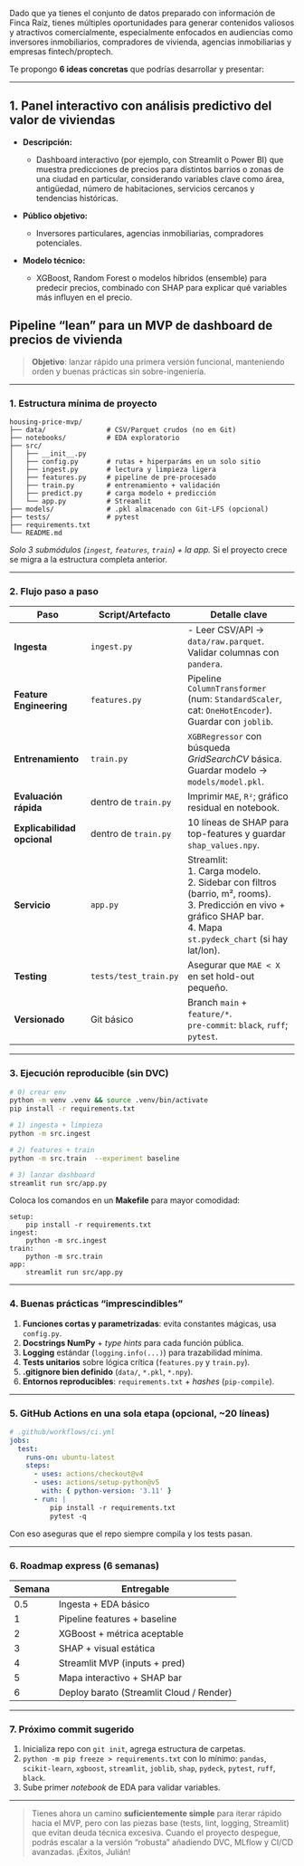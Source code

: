 Dado que ya tienes el conjunto de datos preparado con información de Finca Raíz, tienes múltiples oportunidades para generar contenidos valiosos y atractivos comercialmente, especialmente enfocados en audiencias como inversores inmobiliarios, compradores de vivienda, agencias inmobiliarias y empresas fintech/proptech.

Te propongo **6 ideas concretas** que podrías desarrollar y presentar:

---

## 1. **Panel interactivo con análisis predictivo del valor de viviendas**

* **Descripción:**

  * Dashboard interactivo (por ejemplo, con Streamlit o Power BI) que muestra predicciones de precios para distintos barrios o zonas de una ciudad en particular, considerando variables clave como área, antigüedad, número de habitaciones, servicios cercanos y tendencias históricas.

* **Público objetivo:**

  * Inversores particulares, agencias inmobiliarias, compradores potenciales.

* **Modelo técnico:**

  * XGBoost, Random Forest o modelos híbridos (ensemble) para predecir precios, combinado con SHAP para explicar qué variables más influyen en el precio.
## Pipeline “lean” para un MVP de **dashboard de precios de vivienda**

> **Objetivo**: lanzar rápido una primera versión funcional, manteniendo orden y buenas prácticas sin sobre-ingeniería.

---

### 1. Estructura mínima de proyecto

```
housing-price-mvp/
├── data/               # CSV/Parquet crudos (no en Git)
├── notebooks/          # EDA exploratorio
├── src/
│   ├── __init__.py
│   ├── config.py       # rutas + hiperparáms en un solo sitio
│   ├── ingest.py       # lectura y limpieza ligera
│   ├── features.py     # pipeline de pre-procesado
│   ├── train.py        # entrenamiento + validación
│   ├── predict.py      # carga modelo + predicción
│   └── app.py          # Streamlit
├── models/             # .pkl almacenado con Git-LFS (opcional)
├── tests/              # pytest
├── requirements.txt
└── README.md
```

*Solo 3 submódulos (`ingest`, `features`, `train`) + la app.*
Si el proyecto crece se migra a la estructura completa anterior.

---

### 2. Flujo paso a paso

| Paso                        | Script/Artefacto      | Detalle clave                                                                                                                                                              |
| --------------------------- | --------------------- | -------------------------------------------------------------------------------------------------------------------------------------------------------------------------- |
| **Ingesta**                 | `ingest.py`           | - Leer CSV/API → `data/raw.parquet`. Validar columnas con `pandera`.                                                                                                       |
| **Feature Engineering**     | `features.py`         | Pipeline `ColumnTransformer` (num: `StandardScaler`, cat: `OneHotEncoder`). Guardar con `joblib`.                                                                          |
| **Entrenamiento**           | `train.py`            | `XGBRegressor` con búsqueda *GridSearchCV* básica.<br>Guardar modelo → `models/model.pkl`.                                                                                 |
| **Evaluación rápida**       | dentro de `train.py`  | Imprimir `MAE`, `R²`; gráfico residual en notebook.                                                                                                                        |
| **Explicabilidad opcional** | dentro de `train.py`  | 10 líneas de SHAP para top-features y guardar `shap_values.npy`.                                                                                                           |
| **Servicio**                | `app.py`              | Streamlit: <br>1. Carga modelo.<br>2. Sidebar con filtros (barrio, m², rooms).<br>3. Predicción en vivo + gráfico SHAP bar.<br>4. Mapa `st.pydeck_chart` (si hay lat/lon). |
| **Testing**                 | `tests/test_train.py` | Asegurar que `MAE < X` en set hold-out pequeño.                                                                                                                            |
| **Versionado**              | Git básico            | Branch `main` + `feature/*`.<br>`pre-commit`: `black`, `ruff`; `pytest`.                                                                                                   |

---

### 3. Ejecución reproducible (sin DVC)

```bash
# 0) crear env
python -m venv .venv && source .venv/bin/activate
pip install -r requirements.txt

# 1) ingesta + limpieza
python -m src.ingest

# 2) features + train
python -m src.train  --experiment baseline

# 3) lanzar dashboard
streamlit run src/app.py
```

Coloca los comandos en un **Makefile** para mayor comodidad:

```make
setup:
	pip install -r requirements.txt
ingest:
	python -m src.ingest
train:
	python -m src.train
app:
	streamlit run src/app.py
```

---

### 4. Buenas prácticas “imprescindibles”

1. **Funciones cortas y parametrizadas**: evita constantes mágicas, usa `config.py`.
2. **Docstrings NumPy** + *type hints* para cada función pública.
3. **Logging** estándar (`logging.info(...)`) para trazabilidad mínima.
4. **Tests unitarios** sobre lógica crítica (`features.py` y `train.py`).
5. **.gitignore bien definido** (`data/`, `*.pkl`, `*.npy`).
6. **Entornos reproducibles**: `requirements.txt` + *hashes* (`pip-compile`).

---

### 5. GitHub Actions en una sola etapa (opcional, \~20 líneas)

```yaml
# .github/workflows/ci.yml
jobs:
  test:
    runs-on: ubuntu-latest
    steps:
      - uses: actions/checkout@v4
      - uses: actions/setup-python@v5
        with: { python-version: '3.11' }
      - run: |
          pip install -r requirements.txt
          pytest -q
```

Con eso aseguras que el repo siempre compila y los tests pasan.

---

### 6. Roadmap express (6 semanas)

| Semana | Entregable                               |
| ------ | ---------------------------------------- |
| 0.5    | Ingesta + EDA básico                     |
| 1      | Pipeline features + baseline             |
| 2      | XGBoost + métrica aceptable              |
| 3      | SHAP + visual estática                   |
| 4      | Streamlit MVP (inputs + pred)            |
| 5      | Mapa interactivo + SHAP bar              |
| 6      | Deploy barato (Streamlit Cloud / Render) |

---

### 7. Próximo commit sugerido

1. Inicializa repo con `git init`, agrega estructura de carpetas.
2. `python -m pip freeze > requirements.txt` con lo mínimo:
   `pandas`, `scikit-learn`, `xgboost`, `streamlit`, `joblib`, `shap`, `pydeck`, `pytest`, `ruff`, `black`.
3. Sube primer *notebook* de EDA para validar variables.

---

> Tienes ahora un camino **suficientemente simple** para iterar rápido hacia el MVP, pero con las piezas base (tests, lint, logging, Streamlit) que evitan deuda técnica excesiva. Cuando el proyecto despegue, podrás escalar a la versión “robusta” añadiendo DVC, MLflow y CI/CD avanzadas. ¡Éxitos, Julián!
